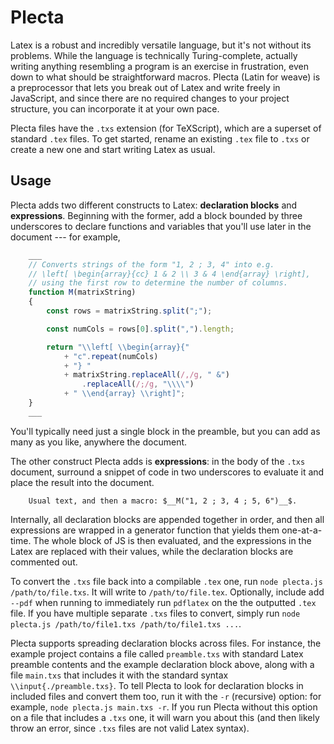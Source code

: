 # Plecta
Latex is a robust and incredibly versatile language, but it's not without its problems. While the language is technically Turing-complete, actually writing anything resembling a program is an exercise in frustration, even down to what should be straightforward macros. Plecta (Latin for weave) is a preprocessor that lets you break out of Latex and write freely in JavaScript, and since there are no required changes to your project structure, you can incorporate it at your own pace.

Plecta files have the `.txs` extension (for TeXScript), which are a superset of standard `.tex` files. To get started, rename an existing `.tex` file to `.txs` or create a new one and start writing Latex as usual.

## Usage

Plecta adds two different constructs to Latex: **declaration blocks** and **expressions**. Beginning with the former, add a block bounded by three underscores to declare functions and variables that you'll use later in the document --- for example,
```js
	___
	// Converts strings of the form "1, 2 ; 3, 4" into e.g. 
	// \left[ \begin{array}{cc} 1 & 2 \\ 3 & 4 \end{array} \right],
	// using the first row to determine the number of columns.
	function M(matrixString)
	{
		const rows = matrixString.split(";");

		const numCols = rows[0].split(",").length;

		return "\\left[ \\begin{array}{"
			+ "c".repeat(numCols)
			+ "} "
			+ matrixString.replaceAll(/,/g, " &")
				.replaceAll(/;/g, "\\\\")
			+ " \\end{array} \\right]";
	}
	___
```
You'll typically need just a single block in the preamble, but you can add as many as you like, anywhere the document.

The other construct Plecta adds is **expressions**: in the body of the `.txs` document, surround a snippet of code in two underscores to evaluate it and place the result into the document.
```
	Usual text, and then a macro: $__M("1, 2 ; 3, 4 ; 5, 6")__$.
```
Internally, all declaration blocks are appended together in order, and then all expressions are wrapped in a generator function that yields them one-at-a-time. The whole block of JS is then evaluated, and the expressions in the Latex are replaced with their values, while the declaration blocks are commented out.

To convert the `.txs` file back into a compilable `.tex` one, run `node plecta.js /path/to/file.txs`. It will write to `/path/to/file.tex`. Optionally, include add `--pdf` when running to immediately run `pdflatex` on the the outputted `.tex` file. If you have multiple separate `.txs` files to convert, simply run `node plecta.js /path/to/file1.txs /path/to/file1.txs ...`.

Plecta supports spreading declaration blocks across files. For instance, the example project contains a file called `preamble.txs` with standard Latex preamble contents and the example declaration block above, along with a file `main.txs` that includes it with the standard syntax `\\input{./preamble.txs}`. To tell Plecta to look for declaration blocks in included files and convert them too, run it with the `-r` (recursive) option: for example, `node plecta.js main.txs -r`. If you run Plecta without this option on a file that includes a `.txs` one, it will warn you about this (and then likely throw an error, since `.txs` files are not valid Latex syntax).